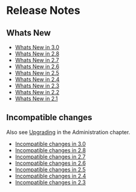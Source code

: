 Release Notes
=============

Whats New
---------

- [Whats New in 3.0](NewFeatures30.md)
- [Whats New in 2.8](NewFeatures28.md)
- [Whats New in 2.7](NewFeatures27.md)
- [Whats New in 2.6](NewFeatures26.md)
- [Whats New in 2.5](NewFeatures25.md)
- [Whats New in 2.4](NewFeatures24.md)
- [Whats New in 2.3](NewFeatures23.md)
- [Whats New in 2.2](NewFeatures22.md)
- [Whats New in 2.1](NewFeatures21.md)

Incompatible changes
--------------------

Also see [Upgrading](../Administration/Upgrading/README.md) in the 
Administration chapter.

- [Incompatible changes in 3.0](UpgradingChanges30.md)
- [Incompatible changes in 2.8](UpgradingChanges28.md)
- [Incompatible changes in 2.7](UpgradingChanges27.md)
- [Incompatible changes in 2.6](UpgradingChanges26.md)
- [Incompatible changes in 2.5](UpgradingChanges25.md)
- [Incompatible changes in 2.4](UpgradingChanges24.md)
- [Incompatible changes in 2.3](UpgradingChanges23.md)
